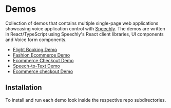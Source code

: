# Demos

Collection of demos that contains multiple single-page web applications showcasing voice application control with [Speechly](https://speechly.com). The demos are written in React/TypeScript using Speechly's React client libraries, UI components and Voice form components.

- [Flight Booking Demo](https://demos.speechly.com/booking/)
- [Fashion Ecommerce Demo](https://demos.speechly.com/fashion/)
- [Ecommerce Checkout Demo](https://demos.speechly.com/checkout/)
- [Speech-to-Text Demo](https://demos.speechly.com/speech-to-text/)
- [Ecommerce checkout Demo](https://demos.speechly.com/smart-home/)

## Installation 

To install and run each demo look inside the respective repo subdirectories. 
